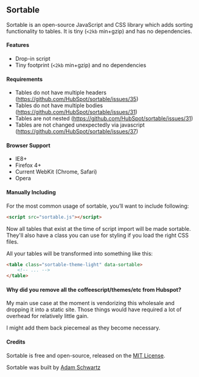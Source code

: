 ## Sortable

Sortable is an open-source JavaScript and CSS library which adds sorting
functionality to tables. It is tiny (<code>&lt;2kb</code> min+gzip) and has no
dependencies.

#### Features

- Drop-in script
- Tiny footprint (<code>&lt;2kb</code> min+gzip) and no dependencies

#### Requirements

- Tables do not have multiple headers (https://github.com/HubSpot/sortable/issues/35)
- Tables do not have multiple bodies (https://github.com/HubSpot/sortable/issues/31)
- Tables are not nested (https://github.com/HubSpot/sortable/issues/31)
- Tables are not changed unexpectedly via javascript (https://github.com/HubSpot/sortable/issues/37)

#### Browser Support

- IE8+
- Firefox 4+
- Current WebKit (Chrome, Safari)
- Opera

#### Manually Including

For the most common usage of sortable, you’ll want to include following:

```html
<script src="sortable.js"></script>
```

Now all tables that exist at the time of script import will be made sortable.
They'll also have a class you can use for styling if you load the right CSS
files.

All your tables will be transformed into something like this:

```html
<table class="sortable-theme-light" data-sortable>
    <!-- ... -->
</table>
```

#### Why did you remove all the coffeescript/themes/etc from Hubspot?

My main use case at the moment is vendorizing this wholesale and dropping it
into a static site. Those things would have required a lot of overhead for
relatively little gain.

I might add them back piecemeal as they become necessary.

#### Credits

Sortable is free and open-source, released on the [MIT License](https://github.com/HubSpot/sortable/blob/master/LICENSE).

Sortable was built by [Adam Schwartz](http://twitter.com/adamfschwartz)
